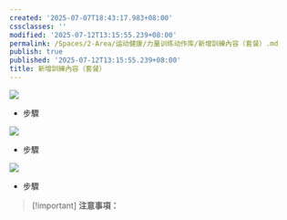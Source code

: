 ```yaml
---
created: '2025-07-07T18:43:17.983+08:00'
cssclasses: ''
modified: '2025-07-12T13:15:55.239+08:00'
permalink: /Spaces/2-Area/运动健康/力量训练动作库/新增訓練內容（套餐）.md
publish: true
published: '2025-07-12T13:15:55.239+08:00'
title: 新增訓練內容（套餐）
---
```

[![](https://www.notion.so)](https://www.notion.so)

- 步驟
    

[![](https://www.notion.so)](https://www.notion.so)

- 步驟
    

[![](https://www.notion.so)](https://www.notion.so)

- 步驟
    

> [!important] **注意事項：**
> 
>   
>
